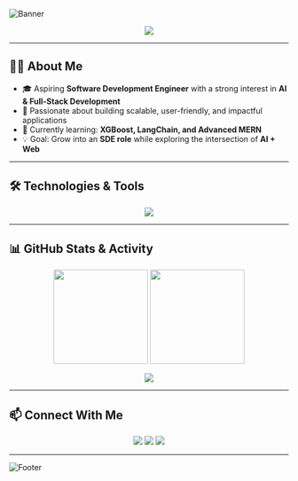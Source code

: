 <!-- Banner -->
![Banner](https://capsule-render.vercel.app/api?type=waving&color=gradient&height=200&section=header&text=Hi%20I'm%20Sumaiya!%20👋&fontSize=40&fontAlignY=35)

<!-- Dynamic Interests -->
<p align="center">
  <img src="https://readme-typing-svg.herokuapp.com?size=22&duration=4000&color=00BFFF&center=true&vCenter=true&width=600&lines=AI+%26+Machine+Learning+Enthusiast;Full+Stack+Web+Developer;Exploring+Cloud+%26+DevOps;Building+Scalable+Apps;Open+Source+Contributor" />
</p>

---

## 👩‍💻 About Me
- 🎓 Aspiring **Software Development Engineer** with a strong interest in **AI & Full-Stack Development**  
- 🚀 Passionate about building scalable, user-friendly, and impactful applications  
- 🌱 Currently learning: **XGBoost, LangChain, and Advanced MERN**  
- 💡 Goal: Grow into an **SDE role** while exploring the intersection of **AI + Web**  


---

## 🛠️ Technologies & Tools
<p align="center">
<img src="https://skillicons.dev/icons?i=python,java,js,ts,react,nodejs,express,mongodb,mysql,html,css,tailwind,git,github,vscode,figma,aws" />
</p>

---

## 📊 GitHub Stats & Activity
<p align="center">
  <img src="https://github-readme-stats.vercel.app/api?username=sumaiya226&show_icons=true&theme=tokyonight" height="170"/>
  <img src="https://github-readme-streak-stats.herokuapp.com/?user=sumaiya226&theme=tokyonight" height="170"/>
</p>
<p align="center">
  <img src="https://github-readme-activity-graph.vercel.app/graph?username=sumaiya226&theme=tokyo-night&hide_border=true" />
</p>

---

## 📫 Connect With Me
<p align="center">
  <a href="mailto:sultanasumaiya623@gmail.com"><img src="https://img.shields.io/badge/Email-D14836?style=for-the-badge&logo=gmail&logoColor=white"/></a>
  <a href="https://www.linkedin.com/in/sumaiya-shaik-50913420a/"><img src="https://img.shields.io/badge/LinkedIn-0A66C2?style=for-the-badge&logo=linkedin&logoColor=white"/></a>
  <a href="https://github.com/sumaiya226"><img src="https://img.shields.io/badge/GitHub-100000?style=for-the-badge&logo=github&logoColor=white"/></a>
</p>

---

<!-- Footer -->
![Footer](https://capsule-render.vercel.app/api?type=waving&color=gradient&height=120&section=footer)
